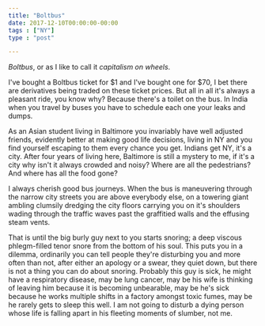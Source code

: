 ```yaml
---
title: "Boltbus"
date: 2017-12-10T00:00:00-00:00
tags : ["NY"]
type : "post"

---
```


*Boltbus*, or as I like to call it *capitalism on wheels*.

I've bought a Boltbus ticket for $1 and I've bought one for $70, I bet there are derivatives being traded on these ticket prices. But all in all it's always a pleasant ride, you know why? Because there's a toilet on the bus. In India when you travel by buses you have to schedule each one your leaks and dumps.

As an Asian student living in Baltimore you invariably have well adjusted friends, evidently better at making good life decisions, living in NY and you find yourself escaping to them every chance you get. Indians get NY, it's a city. After four years of living here, Baltimore is still a mystery to me, if it's a city why isn't it always crowded and noisy? Where are all the pedestrians? And where has all the food gone?

I always cherish good bus journeys. When the bus is maneuvering through the narrow city streets you are above everybody else, on a towering giant ambling clumsily dredging the city floors carrying you on it's shoulders wading through the traffic waves past the graffitied walls and the effusing steam vents.

That is until the big burly guy next to you starts snoring; a deep viscous phlegm-filled tenor snore from the bottom of his soul. This puts you in a dilemma, ordinarily you can tell people they're disturbing you and more often than not, after either an apology or a swear, they quiet down, but there is not a thing you can do about snoring. Probably this guy is sick, he might have a respiratory disease, may be lung cancer, may be his wife is thinking of leaving him because it is becoming unbearable, may be he's sick because he works multiple shifts in a factory amongst toxic fumes, may be he rarely gets to sleep this well. I am not going to disturb a dying person whose life is falling apart in his fleeting moments of slumber, not me.
